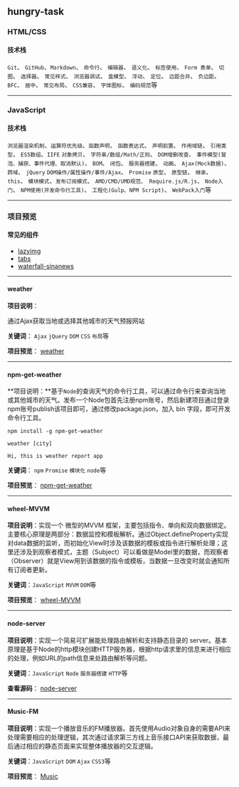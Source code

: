 ## hungry-task


### HTML/CSS

#### 技术栈
`Git`、 `GitHub`、`Markdown`、 `命令行`、 `编辑器`、 `语义化`、 `标签使用`、 `Form 表单`、 `切图`、 `选择器`、 `常见样式`、 `浏览器调试`、 `盒模型`、 `浮动`、 `定位`、 `边距合并`、 `负边距`、 `BFC`、 `居中`、 `常见布局`、 `CSS兼容`、 `字体图标`、 `编码规范`等

---


### JavaScript

#### 技术栈
`浏览器渲染机制`、`运算符优先级`、`函数声明`、 `函数表达式`、 `声明前置`、 `作用域链`、 `引用类型`、 `ES5数组`、`IIFE` `对象拷贝`、 `字符串/数组/Math/正则`、 `DOM增删改查`、 `事件模型(冒泡、捕获、事件代理、取消默认)`、 `BOM`、 `闭包`、 `服务器搭建`、 `动画`、 `Ajax(Mock数据)`、 `跨域`、 `jQuery` `DOM操作/属性操作/事件/Ajax`、 `Promise` `原型`、 `原型链`、 `继承`、 `this`、 `模块模式`、`发布订阅模式`、 `AMD/CMD/UMD规范、 Require.js/R.js`、 `Node入门`、 `NPM使用(开发命令行工具)`、 `工程化(Gulp、NPM Script)`、 `WebPack入门`等

----

### 项目预览

#### 常见的组件

- [lazyimg](http://chunge2016.online/hungry-task/JavaScript/lazyimg/)
- [tabs](http://chunge2016.online/hungry-task/JavaScript/js-component-tab/)
- [waterfall-sinanews](http://chunge2016.online/hungry-task/JavaScript/waterfall-sinanews/)

---

#### weather

**项目说明**：

通过Ajax获取当地或选择其他城市的天气预报网站

**关键词**： `Ajax` `jQuery` `DOM` `CSS` `布局`等

**项目预览**： [weather](http://chunge2016.online/hungry-task/JavaScript/weather/)

---

#### npm-get-weather

**项目说明：**基于`Node`的查询天气的命令行工具，可以通过命令行来查询当地或其他城市的天气。发布一个Node包首先注册npm账号，然后新建项目通过登录npm账号publish该项目即可，通过修改package.json，加入 bin 字段，即可开发命令行工具。

```
npm install -g npm-get-weather

weather [city]

Hi, this is weather report app

```

**关键词**： `npm` `Promise` `模块化` `node`等

**项目预览**： [npm-get-weather](https://www.npmjs.com/package/npm-get-weather)


---

#### wheel-MVVM

**项目说明**：实现一个 微型的MVVM 框架，主要包括指令、单向和双向数据绑定。主要核心原理是两部分：数据监控和模板解析。通过Object.defineProperty实现对data数据的监听，而初始化View时涉及该数据的模板或指令进行解析处理；这里还涉及到观察者模式，主题（Subject）可以看做是Model里的数据，而观察者（Observer）就是View用到该数据的指令或模板，当数据一旦改变时就会通知所有订阅者更新。


**关键词**：`JavaScript` `MVVM` `DOM`等

**项目预览**： [wheel-MVVM](http://chunge2016.online/hungry-task/JavaScript/wheel-MVVM/)

---
#### node-server

**项目说明**：实现一个简易可扩展能处理路由解析和支持静态目录的 server。基本原理是基于Node的http模块创建HTTP服务器，根据http请求里的信息来进行相应的处理，例如URL的path信息来处路由解析等问题。

**关键词**：`JavaScript` `Node` `服务器搭建` `HTTP`等

**查看源码**： [node-server](https://github.com/chunge16/hungry-task/tree/master/JavaScript/node-server)

---
#### Music-FM


**项目说明**：实现一个播放音乐的FM播放器。首先使用Audio对象自身的需要API来处理需要相应的处理逻辑，其次通过请求第三方线上音乐接口API来获取数据，最后通过相应的静态页面来实现整体播放器的交互逻辑。

**关键词**：`JavaScript` `DOM` `Ajax` `CSS3`等

**项目预览**： [Music](http://chunge2016.online/hungry-task/JavaScript/Music-FM/)
